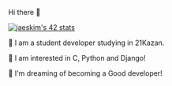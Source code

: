 Hi there 👋

[![jaeskim's 42 stats](https://badge42.herokuapp.com/api/stats/vpaladin)](https://github.com/JaeSeoKim/badge42)

:man: I am a student developer studying in 21Kazan.

:seedling: I am interested in C, Python and Django!

:rocket: I'm dreaming of becoming a Good developer!
